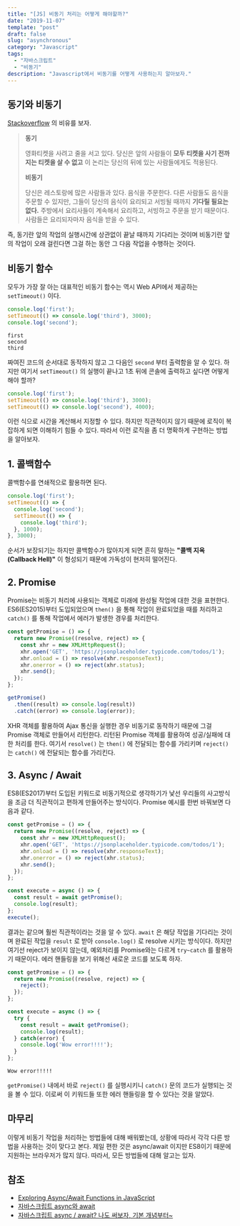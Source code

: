 ```yaml
---
title: "[JS] 비동기 처리는 어떻게 해야할까?"
date: "2019-11-07"
template: "post"
draft: false
slug: "asynchronous"
category: "Javascript"
tags:
  - "자바스크립트"
  - "비동기"
description: "Javascript에서 비동기를 어떻게 사용하는지 알아보자."
---
```


## 동기와 비동기

[Stackoverflow](https://stackoverflow.com/a/26804844/11789111) 의 비유를 보자.

> **동기**
>
> 영화티켓을 사려고 줄을 서고 있다. 당신은 앞의 사람들이 **모두 티켓을 사기 전까지는 티켓을 살 수 없고** 이 논리는 당신의 뒤에 있는 사람들에게도 적용된다.
>
> **비동기**
>
> 당신은 레스토랑에 많은 사람들과 있다. 음식을 주문한다. 다른 사람들도 음식을 주문할 수 있지만, 그들이 당신의 음식이 요리되고 서빙될 때까지 **기다릴 필요는 없다.** 주방에서 요리사들이 계속해서 요리하고, 서빙하고 주문을 받기 때문이다. 사람들은 요리되자마자 음식을 받을 수 있다.

즉, 동기란 앞의 작업의 실행시간에 상관없이 끝날 때까지 기다리는 것이며 비동기란 앞의 작업이 오래 걸린다면 그걸 하는 동안 그 다음 작업을 수행하는 것이다.

## 비동기 함수

모두가 가장 잘 아는 대표적인 비동기 함수는 역시 Web API에서 제공하는 `setTimeout()` 이다.

```javascript
console.log('first');
setTimeout(() => console.log('third'), 3000);
console.log('second');
```

```
first
second
third
```

짜여진 코드의 순서대로 동작하지 않고 그 다음인 `second` 부터 출력함을 알 수 있다. 하지만 여기서 `setTimeout()` 의 실행이 끝나고 1초 뒤에 콘솔에 출력하고 싶다면 어떻게 해야 할까?

```javascript
console.log('first');
setTimeout(() => console.log('third'), 3000);
setTimeout(() => console.log('second'), 4000);
```

이런 식으로 시간을 계산해서 지정할 수 있다. 하지만 직관적이지 않기 때문에 로직이 복잡하게 되면 이해하기 힘들 수 있다. 따라서 이런 로직을 좀 더 명확하게 구현하는 방법을 알아보자.

## 1. 콜백함수

콜백함수를 연쇄적으로 활용하면 된다.

```javascript
console.log('first');
setTimeout(() => {
  console.log('second');
  setTimeout(() => {
    console.log('third');
  }, 1000);
}, 3000);
```

순서가 보장되기는 하지만 콜백함수가 많아지게 되면 흔히 말하는 **"콜백 지옥(Callback Hell)"** 이 형성되기 때문에 가독성이 현저히 떨어진다.

## 2. Promise

Promise는 비동기 처리에 사용되는 객체로 미래에 완성될 작업에 대한 것을 표현한다. ES6(ES2015)부터 도입되었으며 `then()` 을 통해 작업이 완료되었을 때를 처리하고 `catch()` 를 통해 작업에서 에러가 발생한 경우를 처리한다.

```javascript
const getPromise = () => {
  return new Promise((resolve, reject) => {
    const xhr = new XMLHttpRequest();
    xhr.open('GET', 'https://jsonplaceholder.typicode.com/todos/1');
    xhr.onload = () => resolve(xhr.responseText);
    xhr.onerror = () => reject(xhr.status);
    xhr.send();
  });
};

getPromise()
  .then((result) => console.log(result))
  .catch((error) => console.log(error));
```

XHR 객체를 활용하여 Ajax 통신을 실행한 경우 비동기로 동작하기 때문에 그걸 Promise 객체로 만들어서 리턴한다. 리턴된 Promise 객체를 활용하여 성공/실패에 대한 처리를 한다. 여기서 `resolve()` 는 `then()` 에 전달되는 함수를 가리키며 `reject()` 는 `catch()` 에 전달되는 함수를 가리킨다.

## 3. Async / Await

ES8(ES2017)부터 도입된 키워드로 비동기적으로 생각하기가 낯선 우리들의 사고방식을 조금 더 직관적이고 편하게 만들어주는 방식이다. Promise 예시를 한번 바꿔보면 다음과 같다.

```javascript
const getPromise = () => {
  return new Promise((resolve, reject) => {
    const xhr = new XMLHttpRequest();
    xhr.open('GET', 'https://jsonplaceholder.typicode.com/todos/1');
    xhr.onload = () => resolve(xhr.responseText);
    xhr.onerror = () => reject(xhr.status);
    xhr.send();
  });
};

const execute = async () => {
  const result = await getPromise();
  console.log(result);
};
execute();
```

결과는 같으며 훨씬 직관적이라는 것을 알 수 있다. `await` 은 해당 작업을 기다리는 것이며 완료된 작업을 `result` 로 받아 `console.log()` 로 resolve 시키는 방식이다. 하지만 여기선 reject가 보이지 않는데, 예외처리를 Promise와는 다르게 `try~catch` 를 활용하기 때문이다. 에러 핸들링을 보기 위해선 새로운 코드를 보도록 하자.

```javascript
const getPromise = () => {
  return new Promise((resolve, reject) => {
    reject();
  });
};

const execute = async () => {
  try {
    const result = await getPromise();
    console.log(result);
  } catch(error) {
    console.log('Wow error!!!!');
  }
};
```

```
Wow error!!!!!
```

`getPromise()` 내에서 바로 `reject()` 를 실행시키니 `catch()` 문의 코드가 실행되는 것을 볼 수 있다. 이로써 이 키워드들 또한 에러 핸들링을 할 수 있다는 것을 알았다.

## 마무리

이렇게 비동기 작업을 처리하는 방법들에 대해 배워봤는데, 상황에 따라서 각각 다른 방법을 사용하는 것이 맞다고 본다. 제일 편한 것은 async/await 이지만 ES8이기 때문에 지원하는 브라우저가 많지 않다. 따라서, 모든 방법들에 대해 알고는 있자.



## 참조

* [Exploring Async/Await Functions in JavaScript](https://alligator.io/js/async-functions/)
* [자바스크립트 async와 await](https://joshua1988.github.io/web-development/javascript/js-async-await/)
* [자바스크립트 async / await? 나도 써보자, 기본 개념부터~](https://www.youtube.com/watch?v=JzXjB6L99N4)